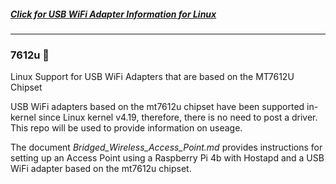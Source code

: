 ##### [Click for USB WiFi Adapter Information for Linux](https://github.com/morrownr/USB-WiFi)

-----

### 7612u :rocket:

Linux Support for USB WiFi Adapters that are based on the MT7612U Chipset

USB WiFi adapters based on the mt7612u chipset have been supported in-kernel since Linux kernel v4.19, therefore, there is no need to post a driver. This repo will be used to provide information on useage.

The document *Bridged_Wireless_Access_Point.md* provides instructions for setting up an Access Point using a Raspberry Pi 4b with Hostapd and a USB WiFi adapter based on the mt7612u chipset.
